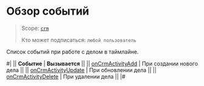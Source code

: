 # Обзор событий

> Scope: [`crm`](../../../../scopes/permissions.md)
>
> Кто может подписаться: `любой пользователь`

Список событий при работе с делом в таймлайне.

#|
|| **Событие** | **Вызывается** ||
|| [onCrmActivityAdd](./on-crm-activity-add.md) | При создании нового дела ||
|| [onCrmActivityUpdate](./on-crm-activity-update.md) | При обновлении дела ||
|| [onCrmActivityDelete](./on-crm-activity-delete.md) | При удалении дела ||
|#

